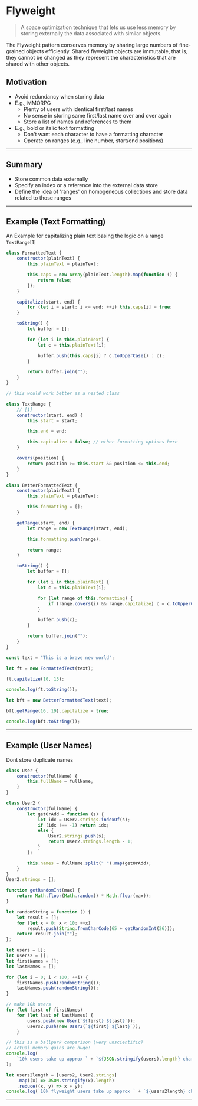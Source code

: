 # Flyweight

> A space optimization technique that lets us use less memory by storing externally the data associated with similar objects.

The Flyweight pattern conserves memory by sharing large numbers of fine-grained objects efficiently. Shared flyweight objects are immutable, that is, they cannot be changed as they represent the characteristics that are shared with other objects.

## Motivation

- Avoid redundancy when storing data
- E.g., MMORPG
  - Plenty of users with identical first/last names
  - No sense in storing same first/last name over and over again
  - Store a list of names and references to them
- E.g., bold or italic text formatting
  - Don't want each character to have a formatting character
  - Operate on ranges (e.g., line number, start/end positions)

---

## Summary

- Store common data externally
- Specify an index or a reference into the external data store
- Define the idea of 'ranges' on homogeneous collections and store data related to those ranges

---

## Example (Text Formatting)

An Example for capitalizing plain text basing the logic on a range `TextRange`[1]

```js
class FormattedText {
	constructor(plainText) {
		this.plainText = plainText;

		this.caps = new Array(plainText.length).map(function () {
			return false;
		});
	}

	capitalize(start, end) {
		for (let i = start; i <= end; ++i) this.caps[i] = true;
	}

	toString() {
		let buffer = [];

		for (let i in this.plainText) {
			let c = this.plainText[i];

			buffer.push(this.caps[i] ? c.toUpperCase() : c);
		}

		return buffer.join("");
	}
}

// this would work better as a nested class

class TextRange {
	// [1]
	constructor(start, end) {
		this.start = start;

		this.end = end;

		this.capitalize = false; // other formatting options here
	}

	covers(position) {
		return position >= this.start && position <= this.end;
	}
}

class BetterFormattedText {
	constructor(plainText) {
		this.plainText = plainText;

		this.formatting = [];
	}

	getRange(start, end) {
		let range = new TextRange(start, end);

		this.formatting.push(range);

		return range;
	}

	toString() {
		let buffer = [];

		for (let i in this.plainText) {
			let c = this.plainText[i];

			for (let range of this.formatting) {
				if (range.covers(i) && range.capitalize) c = c.toUpperCase();
			}

			buffer.push(c);
		}

		return buffer.join("");
	}
}

const text = "This is a brave new world";

let ft = new FormattedText(text);

ft.capitalize(10, 15);

console.log(ft.toString());

let bft = new BetterFormattedText(text);

bft.getRange(16, 19).capitalize = true;

console.log(bft.toString());
```

---

## Example (User Names)

Dont store duplicate names

```js
class User {
	constructor(fullName) {
		this.fullName = fullName;
	}
}

class User2 {
	constructor(fullName) {
		let getOrAdd = function (s) {
			let idx = User2.strings.indexOf(s);
			if (idx !== -1) return idx;
			else {
				User2.strings.push(s);
				return User2.strings.length - 1;
			}
		};

		this.names = fullName.split(" ").map(getOrAdd);
	}
}
User2.strings = [];

function getRandomInt(max) {
	return Math.floor(Math.random() * Math.floor(max));
}

let randomString = function () {
	let result = [];
	for (let x = 0; x < 10; ++x)
		result.push(String.fromCharCode(65 + getRandomInt(26)));
	return result.join("");
};

let users = [];
let users2 = [];
let firstNames = [];
let lastNames = [];

for (let i = 0; i < 100; ++i) {
	firstNames.push(randomString());
	lastNames.push(randomString());
}

// make 10k users
for (let first of firstNames)
	for (let last of lastNames) {
		users.push(new User(`${first} ${last}`));
		users2.push(new User2(`${first} ${last}`));
	}

// this is a ballpark comparison (very unscientific)
// actual memory gains are huge!
console.log(
	`10k users take up approx ` + `${JSON.stringify(users).length} chars`
);

let users2length = [users2, User2.strings]
	.map((x) => JSON.stringify(x).length)
	.reduce((x, y) => x + y);
console.log(`10k flyweight users take up approx ` + `${users2length} chars`);
```

---
